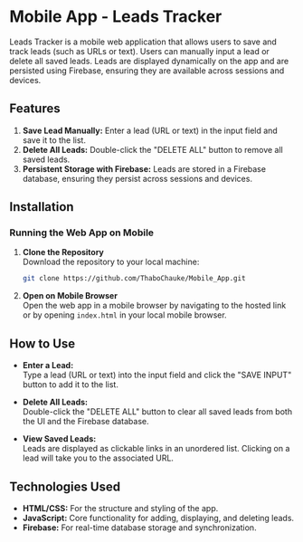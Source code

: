 # Mobile App - Leads Tracker 

Leads Tracker is a mobile web application that allows users to save and track leads (such as URLs or text). Users can manually input a lead or delete all saved leads. Leads are displayed dynamically on the app and are persisted using Firebase, ensuring they are available across sessions and devices.

## Features
1. **Save Lead Manually:** Enter a lead (URL or text) in the input field and save it to the list.
2. **Delete All Leads:** Double-click the "DELETE ALL" button to remove all saved leads.
3. **Persistent Storage with Firebase:** Leads are stored in a Firebase database, ensuring they persist across sessions and devices.

## Installation

### Running the Web App on Mobile

1. **Clone the Repository**  
   Download the repository to your local machine:
   ```bash
   git clone https://github.com/ThaboChauke/Mobile_App.git
   ```

2. **Open on Mobile Browser**  
   Open the web app in a mobile browser by navigating to the hosted link or by opening `index.html` in your local mobile browser.

<!-- 3. **Deploying as a Mobile App**  
   Use a framework like Cordova, Ionic, or any other web-to-mobile platform to package the web app into a mobile app if needed. -->

## How to Use

- **Enter a Lead:**  
  Type a lead (URL or text) into the input field and click the "SAVE INPUT" button to add it to the list.

- **Delete All Leads:**  
  Double-click the "DELETE ALL" button to clear all saved leads from both the UI and the Firebase database.

- **View Saved Leads:**  
  Leads are displayed as clickable links in an unordered list. Clicking on a lead will take you to the associated URL.

## Technologies Used
- **HTML/CSS:** For the structure and styling of the app.
- **JavaScript:** Core functionality for adding, displaying, and deleting leads.
- **Firebase:** For real-time database storage and synchronization.